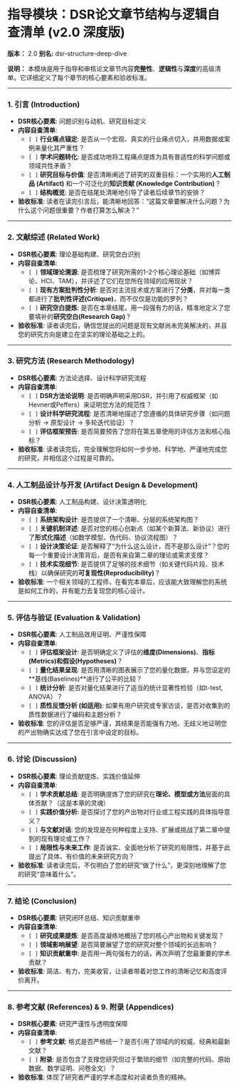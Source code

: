 # 指导模块：DSR论文章节结构与逻辑自查清单 (v2.0 深度版)

**版本：** 2.0
**别名:** dsr-structure-deep-dive

**说明：** 本模块是用于指导和审核论文章节内容**完整性**、**逻辑性**与**深度**的高级清单。它详细定义了每个章节的核心要素和验收标准。

---

### **1. 引言 (Introduction)**
*   **DSR核心要素**: 问题识别与动机、研究目标定义
*   **内容自查清单**:
    *   `[ ]` **行业痛点锚定**: 是否从一个宏观、真实的行业痛点切入，并用数据或案例来量化其严重性？
    *   `[ ]` **学术问题转化**: 是否成功地将工程痛点提炼为具有普适性的科学问题或领域共性矛盾？
    *   `[ ]` **研究目标与价值**: 是否清晰阐述了研究的双重目标：一个实用的**人工制品 (Artifact)** 和一个可泛化的**知识贡献 (Knowledge Contribution)**？
    *   `[ ]` **结构概览**: 是否在结尾处清晰地引导了读者后续章节的安排？
*   **验收标准**: 读者在读完引言后，能清晰地回答：“这篇文章要解决什么问题？为什么这个问题很重要？作者打算怎么解决？”

---

### **2. 文献综述 (Related Work)**
*   **DSR核心要素**: 理论基础构建、研究空白识别
*   **内容自查清单**:
    *   `[ ]` **领域理论溯源**: 是否梳理了研究所需的1-2个核心理论基础（如博弈论、HCI、TAM），并评述了它们在您所在领域的应用现状？
    *   `[ ]` **现有方案批判性分析**: 是否对主流技术或方案进行了**分类**，并对每一类都进行了**批判性评述(Critique)**，而不仅仅是功能的罗列？
    *   `[ ]` **研究空白提炼**: 是否在本章结尾，用一段强有力的话，精准地定义了您要填补的**研究空白(Research Gap)**？
*   **验收标准**: 读者读完后，确信您提出的问题是现有文献尚未完美解决的，并且您的研究方向是建立在坚实的理论基础之上的。

---

### **3. 研究方法 (Research Methodology)**
*   **DSR核心要素**: 方法论选择、设计科学研究流程
*   **内容自查清单**:
    *   `[ ]` **DSR方法论说明**: 是否明确声明采用DSR，并引用了权威框架（如Hevner或Peffers）来证明您方法的规范性？
    *   `[ ]` **设计科学研究流程**: 是否清晰地描述了您遵循的具体研究步骤（如问题分析 -> 原型设计 -> 多轮迭代验证）？
    *   `[ ]` **评估框架预告**: 是否简要预告了您将在第五章使用的评估方法和核心指标？
*   **验收标准**: 读者读完后，完全理解您将如何一步步地、科学地、严谨地完成您的研究，并相信这个过程是可靠的。

---

### **4. 人工制品设计与开发 (Artifact Design & Development)**
*   **DSR核心要素**: 人工制品构建、设计决策透明化
*   **内容自查清单**:
    *   `[ ]` **系统架构设计**: 是否提供了一个清晰、分层的系统架构图？
    *   `[ ]` **关键机制详述**: 是否对您的核心创新点（如某个新算法、新协议）进行了**形式化描述**（如数学模型、伪代码、协议流程图）？
    *   `[ ]` **设计决策论证**: 是否解释了“为什么这么设计，而不是那么设计”？您的每一个重要设计决策背后，是否有来自第二章的理论或需求支撑？
    *   `[ ]` **技术实现细节**: 是否提供了足够的技术细节（如关键代码片段、技术栈）以确保研究的**可复现性(Reproducibility)**？
*   **验收标准**: 一个相关领域的工程师，在看完本章后，应该能大致理解您的系统是如何工作的，并有能力去复现您的核心设计。

---

### **5. 评估与验证 (Evaluation & Validation)**
*   **DSR核心要素**: 人工制品效用证明、严谨性保障
*   **内容自查清单**:
    *   `[ ]` **评估框架设计**: 是否明确定义了评估的**维度(Dimensions)**、**指标(Metrics)**和**假设(Hypotheses)**？
    *   `[ ]` **量化结果呈现**: 是否用清晰的图表展示了您的量化数据，并与您设定的**基线(Baselines)**进行了公平的比较？
    *   `[ ]` **统计分析**: 是否对量化结果进行了适当的统计显著性检验（如t-test, ANOVA）？
    *   `[ ]` **质性反馈分析 (如适用)**: 如果有用户研究或专家访谈，是否对收集到的质性数据进行了编码和主题分析？
*   **验收标准**: 您的评估是否足够严谨，其结果是否能强有力地、无歧义地证明您的产出物确实达成了您在引言中设定的目标。

---

### **6. 讨论 (Discussion)**
*   **DSR核心要素**: 理论贡献提炼、实践价值延伸
*   **内容自查清单**:
    *   `[ ]` **学术贡献总结**: 是否明确提炼了您的研究在**理论、模型或方法**层面的具体贡献？（这是本章的灵魂）
    *   `[ ]` **实践价值分析**: 是否探讨了您的产出物对行业或工程实践的具体指导意义？
    *   `[ ]` **与文献对话**: 您的发现是在何种程度上支持、扩展或挑战了第二章中提到的现有理论或工作？
    *   `[ ]` **局限性与未来工作**: 是否诚实、全面地分析了研究的局限性，并基于此提出了具体、有价值的未来研究方向？
*   **验收标准**: 读者读完后，不仅明白了您的研究“做了什么”，更深刻地理解了您的研究“意味着什么”。

---

### **7. 结论 (Conclusion)**
*   **DSR核心要素**: 研究闭环总结、知识贡献重申
*   **内容自查清单**:
    *   `[ ]` **研究成果提炼**: 是否高度凝练地概括了您的核心产出物和关键发现？
    *   `[ ]` **领域影响展望**: 是否简要展望了您的研究对整个领域的长远影响？
    *   `[ ]` **知识贡献重申**: 是否用一两句强有力的话，再次声明了您最重要的学术贡献？
*   **验收标准**: 简洁、有力，完美收官，让读者带着对您工作的清晰记忆和高度评价离开。

---

### **8. 参考文献 (References) & 9. 附录 (Appendices)**
*   **DSR核心要素**: 研究严谨性与透明度保障
*   **内容自查清单**:
    *   `[ ]` **参考文献**: 格式是否严格统一？是否引用了领域内的权威、经典和最新文献？
    *   `[ ]` **附录**: 是否包含了支撑您研究但过于繁琐的细节（如完整的代码、原始数据、数学证明、问卷全文）？
*   **验收标准**: 体现了研究者严谨的学术态度和对读者负责的精神。